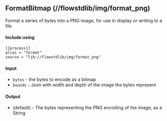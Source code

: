## FormatBitmap (//flowstdlib/img/format_png)
Format a series of bytes into a PNG image, for use in display or writing to a file

#### Include using
```
[[process]]
alias = "format"
source = "lib://flowstdlib/img/format_png"
```

#### Input
* `bytes` - the bytes to encode as a bitmap
* `bounds` - Json with width and depth of the image the bytes represent

#### Output
* (default) - The bytes representing the PNG encoding of the image, as a String